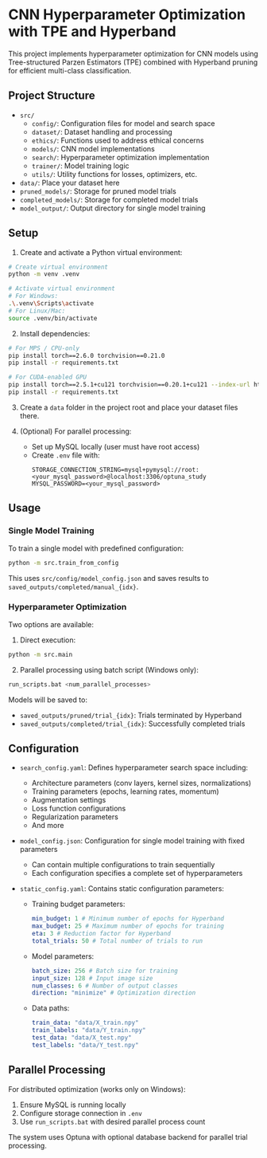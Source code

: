 # CNN Hyperparameter Optimization with TPE and Hyperband

This project implements hyperparameter optimization for CNN models using Tree-structured Parzen Estimators (TPE) combined with Hyperband pruning for efficient multi-class classification.

## Project Structure

- `src/`
  - `config/`: Configuration files for model and search space
  - `dataset/`: Dataset handling and processing
  - `ethics/`: Functions used to address ethical concerns
  - `models/`: CNN model implementations
  - `search/`: Hyperparameter optimization implementation
  - `trainer/`: Model training logic
  - `utils/`: Utility functions for losses, optimizers, etc.
- `data/`: Place your dataset here
- `pruned_models/`: Storage for pruned model trials
- `completed_models/`: Storage for completed model trials
- `model_output/`: Output directory for single model training

## Setup

1. Create and activate a Python virtual environment:

```bash
# Create virtual environment
python -m venv .venv

# Activate virtual environment
# For Windows:
.\.venv\Scripts\activate
# For Linux/Mac:
source .venv/bin/activate
```

2. Install dependencies:

```bash
# For MPS / CPU-only
pip install torch==2.6.0 torchvision==0.21.0
pip install -r requirements.txt

# For CUDA-enabled GPU
pip install torch==2.5.1+cu121 torchvision==0.20.1+cu121 --index-url https://download.pytorch.org/whl/cu121
pip install -r requirements.txt
```

3. Create a `data` folder in the project root and place your dataset files there.

4. (Optional) For parallel processing:
   - Set up MySQL locally (user must have root access)
   - Create `.env` file with:
     ```
     STORAGE_CONNECTION_STRING=mysql+pymysql://root:<your_mysql_password>@localhost:3306/optuna_study
     MYSQL_PASSWORD=<your_mysql_password>
     ```

## Usage

### Single Model Training

To train a single model with predefined configuration:

```bash
python -m src.train_from_config
```

This uses `src/config/model_config.json` and saves results to `saved_outputs/completed/manual_{idx}`.

### Hyperparameter Optimization

Two options are available:

1. Direct execution:

```bash
python -m src.main
```

2. Parallel processing using batch script (Windows only):

```bash
run_scripts.bat <num_parallel_processes>
```

Models will be saved to:

- `saved_outputs/pruned/trial_{idx}`: Trials terminated by Hyperband
- `saved_outputs/completed/trial_{idx}`: Successfully completed trials

## Configuration

- `search_config.yaml`: Defines hyperparameter search space including:

  - Architecture parameters (conv layers, kernel sizes, normalizations)
  - Training parameters (epochs, learning rates, momentum)
  - Augmentation settings
  - Loss function configurations
  - Regularization parameters
  - And more

- `model_config.json`: Configuration for single model training with fixed parameters

  - Can contain multiple configurations to train sequentially
  - Each configuration specifies a complete set of hyperparameters

- `static_config.yaml`: Contains static configuration parameters:
  - Training budget parameters:
    ```yaml
    min_budget: 1 # Minimum number of epochs for Hyperband
    max_budget: 25 # Maximum number of epochs for training
    eta: 3 # Reduction factor for Hyperband
    total_trials: 50 # Total number of trials to run
    ```
  - Model parameters:
    ```yaml
    batch_size: 256 # Batch size for training
    input_size: 128 # Input image size
    num_classes: 6 # Number of output classes
    direction: "minimize" # Optimization direction
    ```
  - Data paths:
    ```yaml
    train_data: "data/X_train.npy"
    train_labels: "data/Y_train.npy"
    test_data: "data/X_test.npy"
    test_labels: "data/Y_test.npy"
    ```

## Parallel Processing

For distributed optimization (works only on Windows):

1. Ensure MySQL is running locally
2. Configure storage connection in `.env`
3. Use `run_scripts.bat` with desired parallel process count

The system uses Optuna with optional database backend for parallel trial processing.
